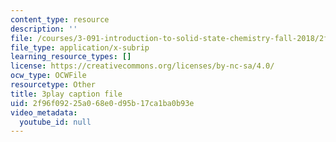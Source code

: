 ```yaml
---
content_type: resource
description: ''
file: /courses/3-091-introduction-to-solid-state-chemistry-fall-2018/2f96f09225a068e0d95b17ca1ba0b93e_Ep7mkm_T0Po.srt
file_type: application/x-subrip
learning_resource_types: []
license: https://creativecommons.org/licenses/by-nc-sa/4.0/
ocw_type: OCWFile
resourcetype: Other
title: 3play caption file
uid: 2f96f092-25a0-68e0-d95b-17ca1ba0b93e
video_metadata:
  youtube_id: null
---
```

